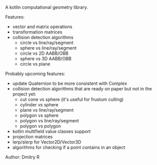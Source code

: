 A kotlin computational geometry library.

Features:
- vector and matrix operations
- transformation matrices
- collision detection algorithms
    - circle vs line/ray/segment
	- sphere vs line/ray/segment
	- circle vs 2D AABB/OBB
	- sphere vs 3D AABB/OBB
	- circle vs plane
	
Probably upcoming features:
- update Quaternion to be more consistent with Complex
- collision detection algorithms that are ready on paper but not in the project yet:
    - cut cone vs sphere (it's useful for frustum culling)
    - cylinder vs sphere
	- plane vs line/ray/segment
	- polygon vs sphere
	- polygon vs line/ray/segment
	- polygon vs polygon
- kotlin multifield value classes support
- projection matrices
- lerp/slerp for Vector2D/Vector3D
- algorithms for checking if a point contains in an object

Author: Dmitry R